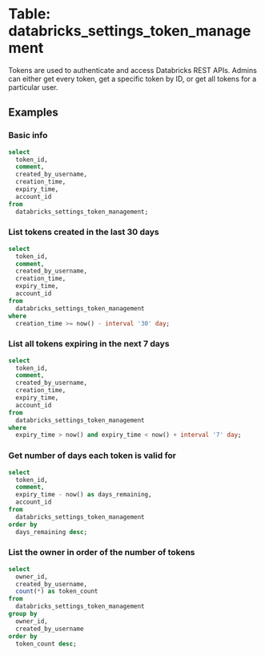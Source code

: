 # Table: databricks_settings_token_management

Tokens are used to authenticate and access Databricks REST APIs. Admins can either get every token, get a specific token by ID, or get all tokens for a particular user.

## Examples

### Basic info

```sql
select
  token_id,
  comment,
  created_by_username,
  creation_time,
  expiry_time,
  account_id
from
  databricks_settings_token_management;
```

### List tokens created in the last 30 days

```sql
select
  token_id,
  comment,
  created_by_username,
  creation_time,
  expiry_time,
  account_id
from
  databricks_settings_token_management
where
  creation_time >= now() - interval '30' day;
```

### List all tokens expiring in the next 7 days

```sql
select
  token_id,
  comment,
  created_by_username,
  creation_time,
  expiry_time,
  account_id
from
  databricks_settings_token_management
where
  expiry_time > now() and expiry_time < now() + interval '7' day;
```

### Get number of days each token is valid for

```sql
select
  token_id,
  comment,
  expiry_time - now() as days_remaining,
  account_id
from
  databricks_settings_token_management
order by
  days_remaining desc;
```

### List the owner in order of the number of tokens

```sql
select
  owner_id,
  created_by_username,
  count(*) as token_count
from
  databricks_settings_token_management
group by
  owner_id,
  created_by_username
order by
  token_count desc;
```